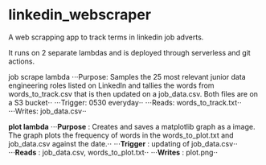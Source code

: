 # linkedin_webscraper
A web scrapping app to track terms in linkedin job adverts.

It runs on 2 separate lambdas and is deployed through serverless and git actions.

job scrape lambda
    ⋅⋅⋅Purpose: Samples the 25 most relevant junior data engineering roles listed on LinkedIn and tallies 
        the words from words_to_track.csv that is then updated on a job_data.csv. Both files are on a 
        S3 bucket⋅⋅
    ⋅⋅⋅Trigger: 0530 everyday⋅⋅
    ⋅⋅⋅Reads: words_to_track.txt⋅⋅
    ⋅⋅⋅Writes: job_data.csv⋅⋅

**plot lambda**
    ⋅⋅⋅**Purpose** : Creates and saves a matplotlib graph as a image. The graph plots the frequency of words
        in the words_to_plot.txt and job_data.csv against the date.⋅⋅
    ⋅⋅⋅**Trigger** : updating of job_data.csv⋅⋅
    ⋅⋅⋅**Reads** : job_data.csv, words_to_plot.txt⋅⋅
    ⋅⋅⋅**Writes** : plot.png⋅⋅
